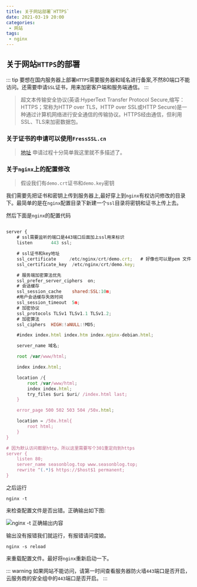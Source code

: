 ```yaml
---
title: 关于网站部署`HTTPS`
date: 2021-03-19 20:00
categories:
 - 网站
tags:
 - nginx
---
```


## 关于网站`HTTPS`的部署

::: tip
要想在国内服务器上部署`HTTPS`需要服务器和域名进行备案,不然80端口不能访问。还需要申请`SSL`证书，用来加密客户端和服务端通信。
:::

> 超文本传输安全协议(英语:HyperText Transfer Protocol Secure,缩写：HTTPS；常称为HTTP over TLS，HTTP over SSL或HTTP Secure)是一种通过计算机网络进行安全通信的传输协议。HTTPS经由通信，但利用SSL、TLS来加密数据包。

### 关于证书的申请可以使用`FressSSL.cn`

> [地址](https://freessl.cn/) 申请过程十分简单我这里就不多描述了。

### 关于`nginx`上的配置修改

> 假设我们有`demo.crt`证书和`demo.key`密钥

我们需要先把证书和密钥上传到服务器上,最好穿上到`nginx`有权访问修改的目录下。最简单的是在`nginx`配置目录下新建一个`ssl`目录将密钥和证书上传上去。

然后下面是`nginx`的配置代码

```js

server {
    # ssl需要监听的端口是443端口后面加上ssl用来标识
	listen       443 ssl;

    # ssl证书和key地址
    ssl_certificate     /etc/nginx/crt/demo.crt;   # 好像也可以是pem 文件
    ssl_certificate_key  /etc/nginx/crt/demo.key; 

    # 服务端加密算法优先
	ssl_prefer_server_ciphers  on; 
    # 会话缓存
	ssl_session_cache    shared:SSL:10m;
    #用户会话缓存失效时间 
	ssl_session_timeout  5m;
    # 加密协议
	ssl_protocols TLSv1 TLSv1.1 TLSv1.2;
    # 加密算法
	ssl_ciphers  HIGH:!aNULL:!MD5;

	#index index.html index.htm index.nginx-debian.html;

	server_name 域名;

	root /var/www/html;

	index index.html;	

	location /{
		root /var/www/html;
		index index.html;
		try_files $uri $uri/ /index.html last;
	}

	error_page 500 502 503 504 /50x.html;

	location = /50x.html{
		root html;
	}
}

# 因为默认访问都是http，所以这里需要写个301重定向到https
server {
	listen 80;
	server_name seasonblog.top www.seasonblog.top;
	rewrite ^(.*)$ https://$host$1 permanent;
}

```

之后运行  

`nginx -t`

来检查配置文件是否出错。正确输出如下图:

<img :src="$withBase('../../../images/2021/0319/image-20210319203748948.png')" alt="nginx -t 正确输出内容">

输出没有报错我们就运行，有报错请问度娘。

`nginx -s reload`

来重载配置文件。最好将`nginx`重新启动一下。

::: warning
如果网站不能访问，请第一时间查看服务器防火墙`443`端口是否开启，云服务商的安全组中的`443`端口是否开启。
:::